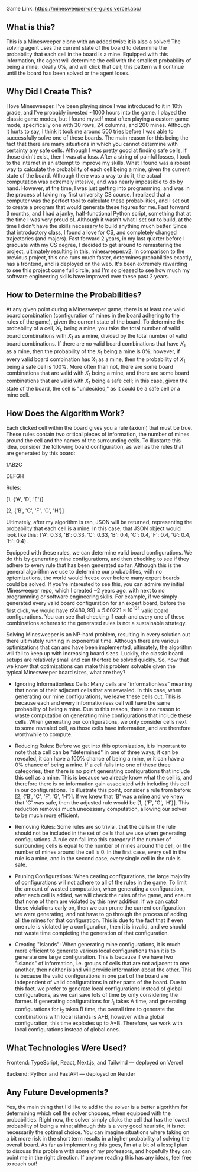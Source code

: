 Game Link: https://minesweeper-one-gules.vercel.app/

## What is this? 

This is a Minesweeper clone with an added twist: it is also a solver! The solving agent uses the current state of the board to determine the probability that each cell in the board is a mine. Equipped with this information, the agent will determine the cell with the smallest probability of being a mine, ideally 0%, and will click that cell; this pattern will continue until the board has been solved or the agent loses. 

## Why Did I Create This? 

I love Minesweeper. I've been playing since I was introduced to it in 10th grade, and I've probably invested ~1000 hours into the game. I played the classic game modes, but I found myself most often playing a custom game mode, specifically one with 30 rows, 24 columns, and 200 mines. Although it hurts to say, I think it took me around 500 tries before I was able to successfully solve one of these boards. The main reason for this being the fact that there are many situations in which you cannot determine with certainty any safe cells. Although I was pretty good at finding safe cells, if those didn't exist, then I was at a loss. After a string of painful losses, I took to the internet in an attempt to improve my skills. What I found was a robust way to calculate the probability of each cell being a mine, given the current state of the board. Although there was a way to do it, the actual computation was extremely intesive, and was nearly impossible to do by hand. However, at the time, I was just getting into programming, and was in the process of taking my first university CS course. I realized that a computer was the perfect tool to calculate these probabilities, and I set out to create a program that would generate these figures for me. Fast forward 3 months, and I had a janky, half-functional Python script, something that at the time I was very proud of. Although it wasn't what I set out to build, at the time I didn't have the skills necessary to build anything much better. Since that introductory class, I found a love for CS, and completely changed trajectories (and majors). Fast forward 2 years, in my last quarter before I graduate with my CS degree, I decided to get around to remastering the project, ultimately resulting in this, minesweeper.v2. In comparison to the previous project, this one runs much faster, determines probabilities exactly, has a frontend, and is deployed on the web. It's been extremely rewarding to see this project come full circle, and I'm so pleased to see how much my software engineering skills have improved over these past 2 years. 

## How to Determine the Probabilities?

At any given point during a Minesweeper game, there is at least one valid board combination (configuration of mines in the board adhering to the rules of the game), given the current state of the board. To determine the probability of a cell, $X_1$, being a mine, you take the total number of valid board combinations with $X_1$ as a mine, divided by the total number of valid board combinations. If there are no valid board combinations that have $X_1$ as a mine, then the probability of the $X_1$ being a mine is 0%; however, if every valid board combination has $X_1$ as a mine, then the probability of $X_1$ being a safe cell is 100%. More often than not, there are some board combinations that are valid with $X_1$ being a mine, and there are some board combinations that are valid with $X_1$ being a safe cell; in this case, given the state of the board, the cell is "undecided," as it could be a safe cell or a mine cell. 

## How Does the Algorithm Work? 

Each clicked cell within the board gives you a rule (axiom) that must be true. These rules contain two critical pieces of information, the number of mines around the cell and the names of the surrounding cells. To illustarte this idea, consider the following board configuration, as well as the rules that are generated by this board: 

1AB2C

DEFGH

Rules: 

[1, {'A', 'D', 'E'}]

[2, {'B', 'C', 'F', 'G', 'H'}]

Ultimately, after my algorithm is ran, JSON will be returned, representing the probability that each cell is a mine. In this case, that JSON object would look like this: {'A': 0.33, 'B': 0.33, 'C': 0.33, 'B': 0.4, 'C': 0.4, 'F': 0.4, 'G': 0.4, 'H': 0.4}. 

Equipped with these rules, we can determine valid board configurations. We do this by generating mine configurations, and then checking to see if they adhere to every rule that has been generated so far. Although this is the general algorithm we use to determine our probabilities, with no optomizations, the world would freeze over before many expert boards could be solved. If you're interested to see this, you can admire my initial Minesweeper repo, which I created ~2 years ago, with next to no programming or software engineering skills. For example, if we simply generated every valid board configuration for an expert board, before the first click, we would have $𝑪(480, 99) \approx 5.60221 \times 10^{104}$ valid board configurations. You can see that checking if each and every one of these combinations adheres to the generated rules is not a sustainable strategy. 

Solving Minesweeper is an NP-hard problem, resulting in every solution out there ultimately running in exponential time. Although there are various optimizations that can and have been implemented, ultimately, the algorithm will fail to keep up with increasing board sizes. Luckily, the classic board setups are relatively small and can therfore be solved quickly. So, now that we know that optimizations can make this problem solvable given the typical Minesweeper board sizes, what are they? 

- Ignoring Informationless Cells: Many cells are "informationless" meaning that none of their adjacent cells that are revealed. In this case, when generating our mine configurations, we leave these cells out. This is because each and every informationless cell will have the same probability of being a mine. Due to this reason, there is no reason to waste computation on generating mine configurations that include these cells. When generating our configurations, we only consider cells next to some revealed cell, as those cells have information, and are therefore worthwhile to compute.
  
- Reducing Rules: Before we get into this optomization, it is important to note that a cell can be "determined" in one of three ways; it can be revealed, it can have a 100% chance of being a mine, or it can have a 0% chance of being a mine. If a cell falls into one of these three categories, then there is no point generating configurations that include this cell as a mine. This is because we already know what the cell is, and therefore there is no information gain associated with including this cell in our configurations. To illustrate this point, consider a rule from before: [2, {'B', 'C', 'F', 'G', 'H'}]. If we knew that 'B' was a mine and we knew that 'C' was safe, then the adjusted rule would be [1, {'F', 'G', 'H'}]. This reduction removes much unecessary computation, allowing our solver to be much more efficient. 

  
- Removing Rules: Some rules are so trivial, that the cells in the rule should not be included in the set of cells that we use when generating configurations. A rule can fall into this category if the number of surrounding cells is equal to the number of mines around the cell, or the number of mines around the cell is 0. In the first case, every cell in the rule is a mine, and in the second case, every single cell in the rule is safe.
  
- Pruning Configurations: When ceating configurations, the large majority of configurations will not adhere to all of the rules in the game. To limit the amount of wasted computation, when generating a configuration, after each cell is added, we will check the rules of the game, and ensure that none of them are violated by this new addition. If we can catch these violations early on, then we can prune the current configuration we were generating, and not have to go through the process of adding all the mines for that configuration. This is due to the fact that if even one rule is violated by a configuration, then it is invalid, and we should not waste time completing the generation of that configuration.
  
- Creating "Islands": When generating mine configurations, it is much more efficient to generate various local configurations than it is to generate one large configuration. This is because if we have two "islands" of information, i.e. groups of cells that are not adjacent to one another, then neither island will provide information about the other. This is because the valid configurations in one part of the board are independent of valid configurations in other parts of the board. Due to this fact, we prefer to generate local configurations instead of global configurations, as we can save lots of time by only considering the former. If generating configurations for $I_1$ takes A time, and generating configurations for $I_2$ takes B time, the overall time to generate the combinations with local islands is A+B, however with a global configuration, this time explodes up to A*B. Therefore, we work with local configurations instead of global ones. 

## What Technologies Were Used? 
Frontend: TypeScript, React, Next.js, and Tailwind — deployed on Vercel

Backend: Python and FastAPI — deployed on Render

## Any Future Developments? 

Yes, the main thing that I'd like to add to the solver is a better algorithm for determining which cell the solver chooses, when equipped with the probabilities. Right now, the solver simply clicks the cell that has the lowest probability of being a mine; although this is a very good heuristic, it is not necessarily the optimal choice. You can imagine situations where taking on a bit more risk in the short term results in a higher probability of solving the overall board. As far as implementing this goes, I'm at a bit of a loss; I plan to discuss this problem with some of my professors, and hopefully they can point me in the right direction. If anyone reading this has any ideas, feel free to reach out! 
